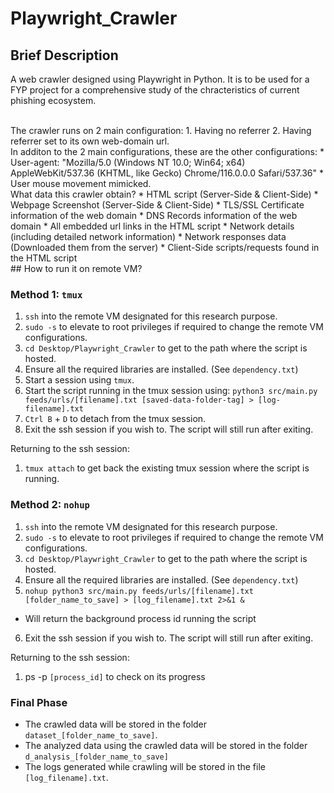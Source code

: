 # Playwright_Crawler

## Brief Description
A web crawler designed using Playwright in Python. It is to be used for a FYP project for a comprehensive study of the chracteristics of current phishing ecosystem. 

<br>
The crawler runs on 2 main configuration: 
1. Having no referrer 
2. Having referrer set to its own web-domain url.

<br>
In additon to the 2 main configurations, these are the other configurations:
* User-agent: "Mozilla/5.0 (Windows NT 10.0; Win64; x64) AppleWebKit/537.36 (KHTML, like Gecko) Chrome/116.0.0.0 Safari/537.36"
* User mouse movement mimicked. 

<br>
What data this crawler obtain?
* HTML script (Server-Side & Client-Side)
* Webpage Screenshot (Server-Side & Client-Side)
* TLS/SSL Certificate information of the web domain
* DNS Records information of the web domain 
* All embedded url links in the HTML script
* Network details (including detailed network information)
* Network responses data (Downloaded them from the server) 
* Client-Side scripts/requests found in the HTML script


<br>
## How to run it on remote VM?


### Method 1: `tmux`
1. `ssh` into the remote VM designated for this research purpose.
2. `sudo -s` to elevate to root privileges if required to change the remote VM configurations. 
3. `cd Desktop/Playwright_Crawler` to get to the path where the script is hosted.
4. Ensure all the required libraries are installed. (See `dependency.txt`)
5. Start a session using `tmux`.
6. Start the script running in the tmux session using: `python3 src/main.py feeds/urls/[filename].txt [saved-data-folder-tag] > [log-filename].txt`
7. `Ctrl B` + `D` to detach from the tmux session.
8. Exit the ssh session if you wish to. The script will still run after exiting.

Returning to the ssh session:
1. `tmux attach` to get back the existing tmux session where the script is running.


### Method 2: `nohup`
1. `ssh` into the remote VM designated for this research purpose.
2. `sudo -s` to elevate to root privileges if required to change the remote VM configurations. 
3. `cd Desktop/Playwright_Crawler` to get to the path where the script is hosted.
4. Ensure all the required libraries are installed. (See `dependency.txt`)
5. `nohup python3 src/main.py feeds/urls/[filename].txt [folder_name_to_save] > [log_filename].txt 2>&1 &`
  * Will return the background process id running the script 
6. Exit the ssh session if you wish to. The script will still run after exiting.

Returning to the ssh session:
1. ps -p `[process_id]` to check on its progress


### Final Phase 
* The crawled data will be stored in the folder `dataset_[folder_name_to_save]`. 
* The analyzed data using the crawled data will be stored in the folder `d_analysis_[folder_name_to_save]`
* The logs generated while crawling will be stored in the file `[log_filename].txt`.
